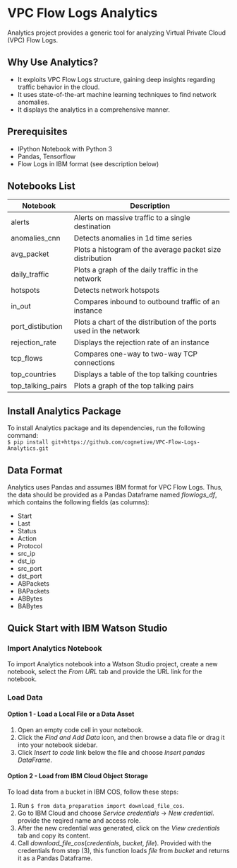 # VPC Flow Logs Analytics
Analytics project provides a generic tool for analyzing Virtual Private Cloud (VPC) Flow Logs. 

## Why Use Analytics?
* It exploits VPC Flow Logs structure, gaining deep insights regarding traffic behavior in the cloud.
* It uses state-of-the-art machine learning techniques to find network anomalies.
* It displays the analytics in a comprehensive manner.

## Prerequisites
* IPython Notebook with Python 3
* Pandas, Tensorflow
* Flow Logs in IBM format (see description below)

## Notebooks List
| Notebook | Description |
| -------- | ----------- |
| alerts | Alerts on massive traffic to a single destination | 
| anomalies_cnn | Detects anomalies in 1d time series |
| avg_packet | Plots a histogram of the average packet size distribution |
| daily_traffic | Plots a graph of the daily traffic in the network |
| hotspots | Detects network hotspots |
| in_out | Compares inbound to outbound traffic of an instance |
| port_distibution | Plots a chart of the distribution of the ports used in the network | 
| rejection_rate | Displays the rejection rate of an instance |
| tcp_flows | Compares one-way to two-way TCP connections |
| top_countries | Displays a table of the top talking countries |
| top_talking_pairs | Plots a graph of the top talking pairs |

## Install Analytics Package
To install Analytics package and its dependencies, run the following command:  
`$ pip install git+https://github.com/cognetive/VPC-Flow-Logs-Analytics.git`

## Data Format
Analytics uses Pandas and assumes IBM format for VPC Flow Logs. Thus, the data should be provided as a Pandas Dataframe named *flowlogs_df*, which contains the following fields (as columns):
- Start
- Last
- Status
- Action
- Protocol
- src_ip
- dst_ip
- src_port
- dst_port
- ABPackets
- BAPackets
- ABBytes
- BABytes

## Quick Start with IBM Watson Studio
### Import Analytics Notebook
To import Analytics notebook into a Watson Studio project, create a new notebook, select the *From URL* tab and provide the URL link for the notebook.
### Load Data
#### Option 1 - Load a Local File or a Data Asset
1. Open an empty code cell in your notebook.
2. Click the *Find and Add Data* icon, and then browse a data file or drag it into your notebook sidebar.
3. Click *Insert to code* link below the file and choose *Insert pandas DataFrame*.

#### Option 2 - Load from IBM Cloud Object Storage
To load data from a bucket in IBM COS, follow these steps:
1. Run `$ from data_preparation import download_file_cos`.
2. Go to IBM Cloud and choose *Service credentials* -> *New credential*. provide the reqired name and access role.
3. After the new credential was generated, click on the *View credentials* tab and copy its content.
4. Call *download_file_cos*(*credentials*, *bucket*, *file*). Provided with the credentials from step (3), this function loads *file* from *bucket* and returns it as a Pandas Dataframe.  

